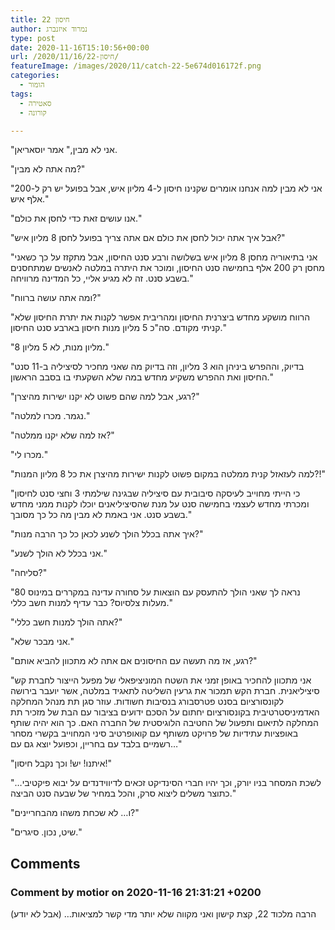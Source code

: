 ```yaml
---
title: חיסון 22
author: נמרוד איזנברג
type: post
date: 2020-11-16T15:10:56+00:00
url: /2020/11/16/חיסון-22/
featureImage: /images/2020/11/catch-22-5e674d016172f.png
categories:
  - הומור
tags:
  - סאטירה
  - קורונה

---
```

"אני לא מבין," אמר יוסאריאן.

"מה אתה לא מבין?"

"אני לא מבין למה אנחנו אומרים שקנינו חיסון ל-4 מליון איש, אבל בפועל יש רק ל-200 אלף איש."

"אנו עושים זאת כדי לחסן את כולם."

"אבל איך אתה יכול לחסן את כולם אם אתה צריך בפועל לחסן 8 מליון איש?"

"אני בתיאוריה מחסן 8 מליון איש בשלושה ורבע סנט החיסון, אבל מתקזז על כך כשאני מחסן רק 200 אלף בחמישה סנט החיסון, ומוכר את היתרה במלטה לאנשים שמתחסנים בשבע סנט. זה לא מגיע אליי, כל המדינה מרוויחה."

"ומה אתה עושה ברווח?"

"הרווח מושקע מחדש ביצרנית החיסון ומהריבית אפשר לקנות את יתרת החיסון שלא קניתי מקודם. סה"כ 5 מליון מנות חיסון בארבע סנט החיסון."

"8 מליון מנות, לא 5 מליון."

"בדיוק, וההפרש ביניהן הוא 3 מליון, וזה בדיוק מה שאני מחכיר לסיציליה ב-11 סנט החיסון ואת ההפרש משקיע מחדש במה שלא השקעתי בו בסבב הראשון."

"רגע, אבל למה שהם פשוט לא יקנו ישירות מהיצרן?"

"נגמר. מכרו למלטה."

"אז למה שלא יקנו ממלטה?"

"מכרו לי."

"למה לעזאזל קנית ממלטה במקום פשוט לקנות ישירות מהיצרן את כל 8 מליון המנות?!"

"כי הייתי מחוייב לעיסקה סיבובית עם סיציליה שבגינה שילמתי 3 וחצי סנט לחיסון ומכרתי מחדש לעצמי בחמישה סנט על מנת שהסיציליאנים יוכלו לקנות ממני מחדש בשבע סנט. אני באמת לא מבין מה כל כך מסובך."

"איך אתה בכלל הולך לשנע לכאן כל כך הרבה מנות?"

"אני בכלל לא הולך לשנע."

"סליחה?"

"נראה לך שאני הולך להתעסק עם הוצאות על סחורה עדינה במקררים במינוס 80 מעלות צלסיוס? כבר עדיף למנות חשב כללי."

"אתה הולך למנות חשב כללי?"

"אני מבכר שלא."

"רגע, אז מה תעשה עם החיסונים אם אתה לא מתכוון להביא אותם?"

"אני מתכוון להחכיר באופן זמני את השטח המוניציפאלי של מפעל הייצור לחברת קש סיציליאנית. חברת הקש תמכור את גרעין השליטה לתאגיד במלטה, אשר יועבר בירושה לקונסורציום בסנט פטרסבורג בנסיבות חשודות. עוזר סגן תת מנהל המחלקה האדמיניסטרטיבית בקונסורציום יחתום על הסכם ידועים בציבור עם הבת של מזכיר תת המחלקה לתיאום ותפעול של החטיבה הלוגיסטית של החברה האם. כך הוא יהיה שותף באופציות עתידיות של פרויקט משותף עם קואופרטיב סיני המחוייב בקשרי מסחר רשמיים בלבד עם בחריין, וכפועל יוצא גם עם&#8230;"

"איתנו! יש! וכך נקבל חיסון!"

"&#8230;לשכת המסחר בניו יורק, וכך יהיו חברי הסינדיקט זכאים לדיווידנדים על יבוא פיקטיבי כתוצר משלים ליצוא סרק, והכל במחיר של שבעה סנט הביצה."

"ו&#8230; לא שכחת משהו מהבחריינים?"

"שיט, נכון. סיגרים."

## Comments

### Comment by motior on 2020-11-16 21:31:21 +0200
הרבה מלכוד 22, קצת קישון ואני מקווה שלא יותר מדי קשר למציאות&#8230; (אבל לא יודע)